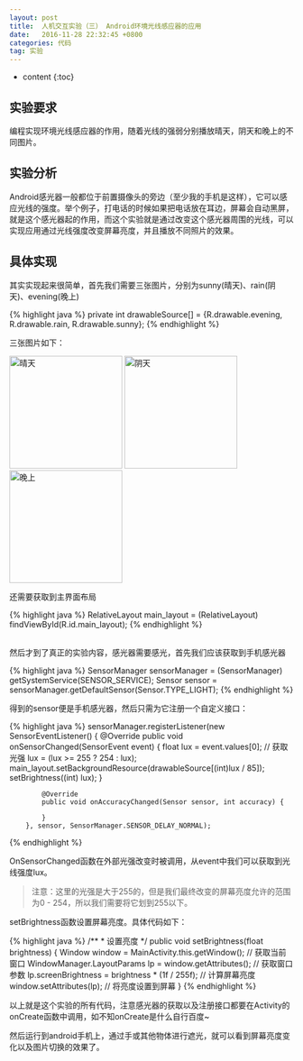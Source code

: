 ```yaml
---
layout: post
title:  人机交互实验（三） Android环境光线感应器的应用
date:   2016-11-28 22:32:45 +0800
categories: 代码
tag: 实验
---
```


* content
{:toc}


实验要求
---------------------
编程实现环境光线感应器的作用，随着光线的强弱分别播放晴天，阴天和晚上的不同图片。


实验分析
-------------------
Android感光器一般都位于前置摄像头的旁边（至少我的手机是这样），它可以感应光线的强度。举个例子，打电话的时候如果把电话放在耳边，屏幕会自动黑屏，就是这个感光器起的作用，而这个实验就是通过改变这个感光器周围的光线，可以实现应用通过光线强度改变屏幕亮度，并且播放不同照片的效果。

具体实现
--------------------
其实实现起来很简单，首先我们需要三张图片，分别为sunny(晴天)、rain(阴天)、evening(晚上)

{% highlight java %}
    private int drawableSource[] = {R.drawable.evening, R.drawable.rain, R.drawable.sunny};
{% endhighlight %}

三张图片如下：

<img src="{{ '/styles/images/2016-11-28-HCI test3/sunny.jpg' | prepend: site.baseurl }}" alt="晴天" width="200" />
<img src="{{ '/styles/images/2016-11-28-HCI test3/rain.jpg' | prepend: site.baseurl }}" alt="阴天" width="200" />
<img src="{{ '/styles/images/2016-11-28-HCI test3/evening.jpg' | prepend: site.baseurl }}" alt="晚上" width="200" />

还需要获取到主界面布局

{% highlight java %}
	RelativeLayout main_layout = (RelativeLayout) findViewById(R.id.main_layout);
{% endhighlight %}

<br/>
然后才到了真正的实验内容，感光器需要感光，首先我们应该获取到手机感光器

{% highlight java %}
	SensorManager sensorManager = (SensorManager) getSystemService(SENSOR_SERVICE);
	Sensor sensor = sensorManager.getDefaultSensor(Sensor.TYPE_LIGHT);
{% endhighlight %}

得到的sensor便是手机感光器，然后只需为它注册一个自定义接口：

{% highlight java %}
        sensorManager.registerListener(new SensorEventListener() {
            @Override
            public void onSensorChanged(SensorEvent event) {
                float lux = event.values[0];	// 获取光强
                lux = (lux >= 255 ? 254 : lux);
                main_layout.setBackgroundResource(drawableSource[(int)lux / 85]);
                setBrightness((int) lux);
            }

            @Override
            public void onAccuracyChanged(Sensor sensor, int accuracy) {

            }
        }, sensor, SensorManager.SENSOR_DELAY_NORMAL);
{% endhighlight %}

OnSensorChanged函数在外部光强改变时被调用，从event中我们可以获取到光线强度lux。

> 注意：这里的光强是大于255的，但是我们最终改变的屏幕亮度允许的范围为0 - 254，所以我们需要将它划到255以下。

setBrightness函数设置屏幕亮度。具体代码如下：

{% highlight java %}
    /**
     * 设置亮度
     */
    public void setBrightness(float brightness) {
        Window window = MainActivity.this.getWindow();	// 获取当前窗口
        WindowManager.LayoutParams lp = window.getAttributes();	// 获取窗口参数
        lp.screenBrightness = brightness * (1f / 255f);	// 计算屏幕亮度
        window.setAttributes(lp);	// 将亮度设置到屏幕
    }
{% endhighlight %}

以上就是这个实验的所有代码，注意感光器的获取以及注册接口都要在Activity的onCreate函数中调用，如不知onCreate是什么自行百度~

然后运行到android手机上，通过手或其他物体进行遮光，就可以看到屏幕亮度变化以及图片切换的效果了。